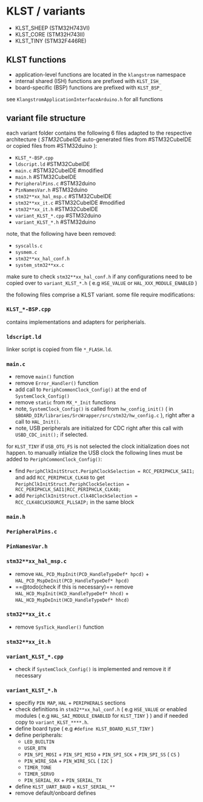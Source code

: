 # KLST / variants

- KLST_SHEEP (STM32H743VI)
- KLST_CORE (STM32H743II)
- KLST_TINY (STM32F446RE)

## KLST functions

- application-level functions are located in the `klangstrom` namespace
- internal shared (ISH) functions are prefixed with `KLST_ISH_`
- board-specific (BSP) functions are prefixed with `KLST_BSP_`

see `KlangstromApplicationInterfaceArduino.h` for all functions

## variant file structure

each variant folder contains the following 6 files adapted to the respective architecture ( *STM32CubeIDE* auto-generated files from #STM32CubeIDE or copied files from #STM32duino ):

- `KLST_*-BSP.cpp`
- `ldscript.ld` #STM32CubeIDE
- `main.c` #STM32CubeIDE #modified
- `main.h` #STM32CubeIDE
- `PeripheralPins.c` #STM32duino
- `PinNamesVar.h` #STM32duino
- `stm32**xx_hal_msp.c` #STM32CubeIDE
- `stm32**xx_it.c` #STM32CubeIDE #modified
- `stm32**xx_it.h` #STM32CubeIDE
- `variant_KLST_*.cpp` #STM32duino
- `variant_KLST_*.h` #STM32duino

note, that the following have been removed:

- `syscalls.c`
- `sysmem.c`
- `stm32**xx_hal_conf.h`
- `system_stm32**xx.c`

make sure to check `stm32**xx_hal_conf.h` if any configurations need to be copied over to `variant_KLST_*.h` ( e.g `HSE_VALUE` or `HAL_XXX_MODULE_ENABLED` )

the following files comprise a KLST variant. some file require modifications:

### `KLST_*-BSP.cpp`

contains implementations and adapters for peripherials.

### `ldscript.ld`

linker script is copied from file `*_FLASH.ld`.

### `main.c`

- remove `main()` function
- remove `Error_Handler()` function
- add call to `PeriphCommonClock_Config()` at the end of `SystemClock_Config()`
- remove `static` from `MX_*_Init` functions
- note, `SystemClock_Config()` is called from `hw_config_init()` ( in `$BOARD_DIR/libraries/SrcWrapper/src/stm32/hw_config.c` ), right after a call to `HAL_Init()`.
- note, USB peripherals are initialzed for CDC right after this call with `USBD_CDC_init();` if selected.

for `KLST_TINY` if `USB_OTG_FS` is not selected the clock initialization does not happen. to manually intialize the USB clock the following lines must be added to `PeriphCommonClock_Config()`:

- find `PeriphClkInitStruct.PeriphClockSelection = RCC_PERIPHCLK_SAI1;` and add `RCC_PERIPHCLK_CLK48` to get `PeriphClkInitStruct.PeriphClockSelection = RCC_PERIPHCLK_SAI1|RCC_PERIPHCLK_CLK48;`
- add `PeriphClkInitStruct.Clk48ClockSelection = RCC_CLK48CLKSOURCE_PLLSAIP;` in the same block

### `main.h`

### `PeripheralPins.c`

### `PinNamesVar.h`

### `stm32**xx_hal_msp.c`

- remove `HAL_PCD_MspInit(PCD_HandleTypeDef* hpcd)` + `HAL_PCD_MspDeInit(PCD_HandleTypeDef* hpcd)`
- ==@todo(check if this is necessary)== remove `HAL_HCD_MspInit(HCD_HandleTypeDef* hhcd)` + `HAL_HCD_MspDeInit(HCD_HandleTypeDef* hhcd)`

### `stm32**xx_it.c`

- remove `SysTick_Handler()` function

### `stm32**xx_it.h`

### `variant_KLST_*.cpp`

- check if `SystemClock_Config()` is implemented and remove it if necessary

### `variant_KLST_*.h`

- specifiy `PIN MAP`, `HAL` + `PERIPHERALS` sections
- check definitions in `stm32**xx_hal_conf.h` ( e.g `HSE_VALUE` or enabled modules ( e.g `HAL_SAI_MODULE_ENABLED` for `KLST_TINY` ) ) and if needed copy to `variant_KLST_****.h`.
- define board type ( e.g `#define KLST_BOARD_KLST_TINY` )
- define peripherals:
    - `LED_BUILTIN`
    - `USER_BTN`
    - `PIN_SPI_MOSI` +  `PIN_SPI_MISO` +  `PIN_SPI_SCK` +  `PIN_SPI_SS` ( `CS` ) 
    - `PIN_WIRE_SDA` + `PIN_WIRE_SCL` ( `I2C` )
    - `TIMER_TONE`
    - `TIMER_SERVO`
    - `PIN_SERIAL_RX` + `PIN_SERIAL_TX`
- define `KLST_UART_BAUD` + `KLST_SERIAL_**`
- remove default/onboard defines
